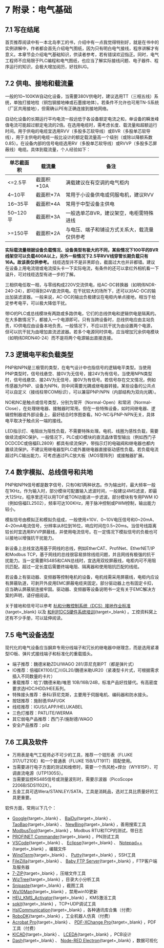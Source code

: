 # 7 附录：电气基础

## 7.1 写在结尾

首页推荐阅读中有一本北岛李工的书，介绍中有一点我觉得特别好，就是在书中的实例讲解中，作者都会首先介绍电气图纸，因为只有明白电气接线，程序讲解才有意义。本章节会介绍电气基础知识，供读者参考，若有错误欢迎指正。同时，电气工程师不应局限于PLC编程和电气图纸，也应当了解实际接线问题、电子器件、程序运行的知识，会极大增加阅历，好找BUG。

## 7.2 供电、接地和载流量

一般的10~100KW自动化设备，当需要380V供电时，建议选用TT（三相五线）系统，单独打接地柱（铜包钢接地棒或石墨接地体）。若条件不允许也可用TN-S系统（厂区共用接地），但需确认PE有正确连接到接地网络。

自动化设备的长期运行平均电流一般远低于各设备额定电流之和，单设备的瞬发峰值电流可能超过额定电流的2倍。在选用电缆时，需考虑长度、载流量和超额运行时间。用于供电的电缆宜选用RVV（多股多芯软导线）或BVR（多股单芯软导线），用于主供电的电缆一般比设计的额定载流量高一个级别（或除以降额系数0.85）。在设备内部的信号电缆选用RV（多股单芯软导线）或RVVP（多股多芯屏蔽线）电缆。具体到载流量，个人经验如下：

| 单芯截面积 | 载流量 | 备注 |
| ---- | ---- | ---- |
| <=2.5平 | 截面积*10A | 满载建议在有空调的电气柜内 |
| 4~10平 | 截面积*7A | 常用于小设备供电或伺服电机，建议RVV |
| 16~35平 | 截面积*4A | 常用于中型设备主供电 |
| 50~120平 | 截面积*3A | 一般选单芯BVR，建议架空，电柜需特殊进线 |
| >=150平 | 截面积*2A | 与电压、端子和铺设方式关系大，载流量仅供参考 |

**实际载流量根据设备负载情况、设备类型有极大的不同，某些情况下100平的BVR线架空可以负载400A以上，另外一些情况下2.5平RVV线穿管长期负载只有16A。故该表仅供参考。** 线缆选型并不是非黑即白，截面过大也并非都错。建议在设备上用电流钳或电流探头卡一下实际电流，有条件的还可以拿红外相机看一下温升，可对线缆选型有进一步的了解。

三相供电任取一相，与零线构成220V交流供电，给AC-DC转换器（如明伟NDR-240-24），即可得到24V直流供电。在干扰较大的场所下，还可以对AC-DC的输出加装滤波器。一般来说，AC-DC的输出负极建议在电柜内单点接地，相当于给定参考电平，可以极大降低干扰。

带IO的PLC或总线模块有两路或多路供电，它们的总线供电和逻辑供电是隔离的。在大多数情况下，都接入一个电源即可。只有当跨设备时，总线供电应由主站负责，IO供电应由设备本地负责。一般情况下，不应以抗干扰为由设置两个电源，但可以抗干扰为由增加直流滤波器。若多个电源同时供电，应当增加冗余供电模块（如明纬DRDN40-24）而不是将两个电源输出直接连接。

## 7.3 逻辑电平和负载类型

PNP和NPN是三极管的类型，在电气设计中也指信号的逻辑电平类型。当使用PNP类型时，信号线悬空、接0V为无信号，接24V为有信号。当使用NPN类型时，信号线悬空、接24V为无信号，接0V为有信号。若信号存在交叉情况，例如传感器为PNP、设备为NPN，则中间需要光耦或继电器转接。某些设备的公共点可以自定义（接线柱带COM标识），可以兼容PNP/NPN（内部结构为双向光耦）。

NO和NC是触点或信号类型，分别为常开（Normal-Open）和常闭（Normal-Close），在处理继电器、接触器时常用。但在一些特殊设备，如时间继电器、逻辑控制器或外部设备上，最好结合时序图查看。NO-NC与PNP-NPN无关，具体电平取决于触点另一端的接线。


LED指示灯、电阻丝为阻性负载，不需要特殊处理。电机、线圈为感性负载，需要做续流或RC保护。一般情况下，PLC或IO模块的直流晶体管型输出（例如西门子DCDCDC或倍福EL2809）都具有续流保护，带指示灯的电磁阀和继电器也都内置续流保护。不建议用继电器型PLC或外置继电器直接驱动感性负载。若负载电流超过PLC输出能力，可考虑通过PLC放大板（MOS管阵列）或接触器扩展。

## 7.4 数字模拟、总线信号和共地

PNP和NPN信号都是数字信号，只有0和1两种状态。作为输出时，最大频率一般在1KHz。作为输入时，部分模块可配置输入滤波时间，一般建议4MS滤波，即最大125Hz，程序里还可以用TOF或TON功能进一步滤波。部分模块有专用PWM IO（例如倍福EL2502），频率可达100KHz，用于脉冲控制或PWM控制，输出能力较小。

模拟信号由模拟正和模拟负组成，一般使用±10V、0~10V电压信号和0~20mA、4~20mA电流信号，分辨率从8位到16位，响应时间在0.5~20ms。当信号线距离较长时宜选用RVVP屏蔽线，并使用电流信号。在一定情况下模拟信号的负极也可以接地以增强抗干扰能力。

新设备上总线宜选用基于网线的总线，例如EtherCAT、ProfiNet、EtherNET/IP和Modbus TCP，基于网线的总线很容易排除线缆问题，并且网线有极强的抗干扰能力。当一定需要RS485和CAN总线时，宜选用双绞屏蔽线，电柜内可不用阻抗匹配。超过一定长度后需要终端电阻、隔离器和使用阻抗匹配的线缆。

若设备上有驱动器、变频器等控制电机的设备，电机线需采用屏蔽线，电柜内应设有屏蔽轨道，可剥开外皮用EMC屏蔽电缆夹固定。部分驱动器上也有固定卡扣，应当确认屏蔽层连接牢固。驱动器、变频器等设备说明书一定有关于EMC解决方案的声明，请仔细阅读。

关于接地和信号可以参考 [杭和分散控制系统（DCS）接地作业标准](http://www.gkwo.net/wenku/show-57774.html){target=_blank} 以及 [和利时DCS硬件系统培训](http://www.gkwo.net/wenku/show-62122.html){target=_blank} 。工控资料窝上还有不少手册，可以延伸阅读。

## 7.5 电气设备选型

现代化的电气设备应当摒弃专用分线端子和冗长的继电器中继理念，而是选用紧凑型IO板、弹片式接线端子和标准化的重载插头。

- 端子推荐：魏德米勒ZDU/WAGO 281/菲尼克斯PT（都是弹片式）
- IO推荐：倍福EK1100/汇川GL20/魏德米勒UR20（紧凑型卡片式，可根据需求插入不同数量的卡片）
- 重载推荐：哈丁/魏德米勒/唯恩 10B/16B/24B，标准产品好找替代。有高密度要求选HDC/HDD/HEE系列。
- 特殊接头推荐：泰科/菲尼克斯，主要用于伺服电机、编码器和防水接头。
- 按钮推荐：施耐德/RAFI/GK
- 线缆推荐：IGUS/LAPP/HELUKABEL
- 三色灯推荐：PATLITE/WERMA
- 其它弱电产品推荐：西门子/施耐德/WAGO
- 安全产品推荐：pilz

## 7.6 工具及软件

- 万用表是电气工程师必不可少的工具，推荐一个钳形表（FLUKE 317/UT210E）和一个普通表（FLUKE 15B/UT191T）搭配使用。
- 当需要进行电子方面的测试和维修时，需要一个热风枪+焊台（WY815P）、可调直流电源（UTP1305S）。
- 当需要监控RS485信号或测量波形时，需要示波器（PicoScope 2206B/SDS1102X）。
- 五金工具可选Wera/STANLEY/SATA，工具是消耗品，选对工具比质量好的工具更重要。


软件方面，常用以下几个：

- [Google](https://www.google.com/){target=_blank} 、 [BaiDu](https://www.baidu.com/){target=_blank} 、 [TaoBao](https://www.taobao.com/){target=_blank} 、 [NewBing](https://www.bing.com/search?q=Bing+AI&showconv=1){target=_blank} ，善用搜索工具
- [ModbusTool](https://github.com/ClassicDIY/ModbusTool){target=_blank} ，Modbus RTU和TCP的测试，带日志
- [PROFINET Commander](https://profinetcommander.com/){target=_blank} ，PN测试工具
- [VSCode](https://code.visualstudio.com/){target=_blank} 、 [Eclipse](https://www.eclipse.org/){target=_blank} 、 [Notepad++](https://notepad-plus-plus.org/downloads/){target=_blank} ，编辑文件
- [WindTerm](https://github.com/kingToolbox/WindTerm){target=_blank} 、 [Putty](https://www.putty.org/){target=_blank} ，SSH工具
- [FileZilla](https://filezilla-project.org/){target=_blank} 、 [Baby FTP Server](https://www.pablosoftwaresolutions.com/html/baby_ftp_server.html){target=_blank} ，FTP客户端及服务器
- [7-ZIP](https://www.7-zip.org/){target=_blank} ，压缩文件工具
- [WizTree](https://diskanalyzer.com/){target=_blank} ，目录大小分析工具
- [Snipaste](https://www.snipaste.com/){target=_blank} ，截图工具
- [Wu10Man](https://github.com/WereDev/Wu10Man){target=_blank} ，禁用win10更新
- [HEU_KMS_Activator](https://github.com/zbezj/HEU_KMS_Activator){target=_blank} ，KMS激活工具
- [sokit](https://github.com/sinpolib/sokit/releases/tag/v1.3.20111130){target=_blank} ，TCP+UDP调试工具
- [HslCommunication](https://github.com/dathlin/HslCommunication){target=_blank} ，各种通讯库合集（付费）
- [RoboDK](https://robodk.com/){target=_blank} ，工业机器人仿真（付费）
- [Acrobat Pro](https://www.adobe.com/acrobat/acrobat-pro.html){target=_blank} 、 [PDF-XChange Pro](https://www.pdf-xchange.eu/pdf-xchange-pro/index.htm){target=_blank} ，PDF工具（付费）
- [KICAD](https://www.kicad.org/){target=_blank} 、 [LCEDA](https://lceda.cn/){target=_blank} ，PCB设计
- [Dash](https://plotly.com/dash/){target=_blank} 、 [Node-RED Electron](https://github.com/feecat/electron-node-red){target=_blank} ，数据可视化


